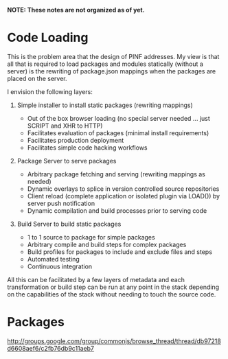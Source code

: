 
__NOTE: These notes are not organized as of yet.__


Code Loading
============

This is the problem area that the design of PINF addresses. My view is that all that is required to load packages and modules statically (without a server) is the rewriting of package.json mappings when the packages are placed on the server.

I envision the following layers:

  1) Simple installer to install static packages (rewriting mappings)
     * Out of the box browser loading (no special server needed ... just SCRIPT and XHR to HTTP)
     * Facilitates evaluation of packages (minimal install requirements)
     * Facilitates production deployment
     * Facilitates simple code hacking workflows

  2) Package Server to serve packages
     * Arbitrary package fetching and serving (rewriting mappings as needed)
     * Dynamic overlays to splice in version controlled source repositories
     * Client reload (complete application or isolated plugin via LOAD()) by server push notification
     * Dynamic compilation and build processes prior to serving code
  
  3) Build Server to build static packages
     * 1 to 1 source to package for simple packages
     * Arbitrary compile and build steps for complex packages
     * Build profiles for packages to include and exclude files and steps
     * Automated testing
     * Continuous integration

All this can be facilitated by a few layers of metadata and each transformation or build step can be run at any point in the stack depending on the capabilities of the stack without needing to touch the source code.



Packages
========

http://groups.google.com/group/commonjs/browse_thread/thread/db97218d6608aef6/c2fb76db9c11aeb7
